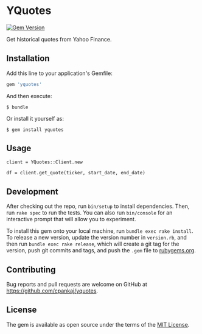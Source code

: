 # YQuotes

[![Gem Version](https://badge.fury.io/rb/yquotes.svg)](https://badge.fury.io/rb/yquotes)

Get historical quotes from Yahoo Finance.


## Installation

Add this line to your application's Gemfile:

```ruby
gem 'yquotes'
```

And then execute:

    $ bundle

Or install it yourself as:

    $ gem install yquotes

## Usage

	client = YQuotes::Client.new

	df = client.get_quote(ticker, start_date, end_date)

## Development

After checking out the repo, run `bin/setup` to install dependencies. Then, run `rake spec` to run the tests. You can also run `bin/console` for an interactive prompt that will allow you to experiment.

To install this gem onto your local machine, run `bundle exec rake install`. To release a new version, update the version number in `version.rb`, and then run `bundle exec rake release`, which will create a git tag for the version, push git commits and tags, and push the `.gem` file to [rubygems.org](https://rubygems.org).

## Contributing

Bug reports and pull requests are welcome on GitHub at https://github.com/cpankaj/yquotes.


## License

The gem is available as open source under the terms of the [MIT License](http://opensource.org/licenses/MIT).

